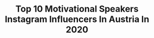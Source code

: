 ---
title: Top 10 Motivational Speakers Instagram Influencers In Austria In 2020
description: >-
  Find top motivational speakers Instagram influencers in Austria in 2020. Most popular hashtags: #business #nature #workout #fitness.
platform: Instagram
profiles:
  - username: "henrik_spranz"
    fullname: >-
      Henrik Spranz
    location: "Austria"
    followers: 8561
    engagement: 1172
    commentsToLikes: 0.084654
    id: ck0tza9kopq6b0i19vgrsdikq
    verified: false
    hashtags: "#leon, #squirrel, #sheltie, #tuscany"
  - username: "albertonodale"
    fullname: >-
      Alberto Nodale
    location: "Austria"
    followers: 52843
    engagement: 201
    commentsToLikes: 0.081302
    id: ck0vy9ze92yap0i19vluztz7o
    verified: true
    hashtags: "#skin, #samsung, #consistency, #electronics"
  - username: "florian.gschwandtner"
    fullname: >-
      Florian Gschwandtner
    location: "Austria"
    followers: 24658
    engagement: 329
    commentsToLikes: 0.039302
    id: ck5zr66eqvz7q0i14a2zqpfgb
    verified: true
    hashtags: "#wingsforlifeworldrun, #investor, #stayhealthy, #behindscenes"
  - username: "zarmonious"
    fullname: >-
      
    location: "Austria"
    followers: 7669
    engagement: 1370
    commentsToLikes: 0.074401
    id: ck13bolccwevu0i1970ffirzo
    verified: false
    hashtags: "#programming, #microcontroller, #inductor, #ldrsensor"
  - username: "luke_fader"
    fullname: >-
      L U K E F A D E R
    location: "Austria"
    followers: 38018
    engagement: 227
    commentsToLikes: 0.036250
    id: ck6tk3z1n3ykw0j715vceez9m
    verified: false
    hashtags: "#nature, #photooftheday, #winter, #fitfam"
  - username: "alexandratulcanioana"
    fullname: >-
      Alexandra Tulcan Ioana
    location: "Austria"
    followers: 8046
    engagement: 738
    commentsToLikes: 0.032996
    id: ck5zqy842vj4k0i145g4fwkvs
    verified: false
    hashtags: "#igfashion, #followmeformore, #instafollow, #bloggerinspo"
  - username: "alexandragorsche"
    fullname: >-
      ALEXANDRA GORSCHE
    location: "Austria"
    followers: 24541
    engagement: 273
    commentsToLikes: 0.075430
    id: ck8svtcxpcmag0j78uxrhd1at
    verified: false
    hashtags: "#macadamia, #aiolagraz, #steak, #minestrone"
  - username: "thevaginabible"
    fullname: >-
      The Vagina Bible
    location: "Austria"
    followers: 46408
    engagement: 589
    commentsToLikes: 0.009533
    id: ck8szbvfhntq50j78ekimk6m5
    verified: false
    hashtags: "#periodpositive, #pleasure, #plannedparenthood, #mother"
  - username: "jackie_blabla"
    fullname: >-
      Jackie
    location: "Austria"
    followers: 560898
    engagement: 483
    commentsToLikes: 0.034205
    id: ck6ued4mzq7z70j71m99gu4bm
    verified: false
    hashtags: "#jeansjacket, #cozy, #vscocam, #batman"
  - username: "avramov.zoran"
    fullname: >-
      ZORAN AVRAMOVIC
    location: "Austria"
    followers: 168170
    engagement: 400
    commentsToLikes: 0.044354
    id: ck5bw3bemkwzn0i1166i6nno2
    verified: false
    hashtags: "#stylediaries, #urbanstyle, #weightloss, #bodyfitness"
---
